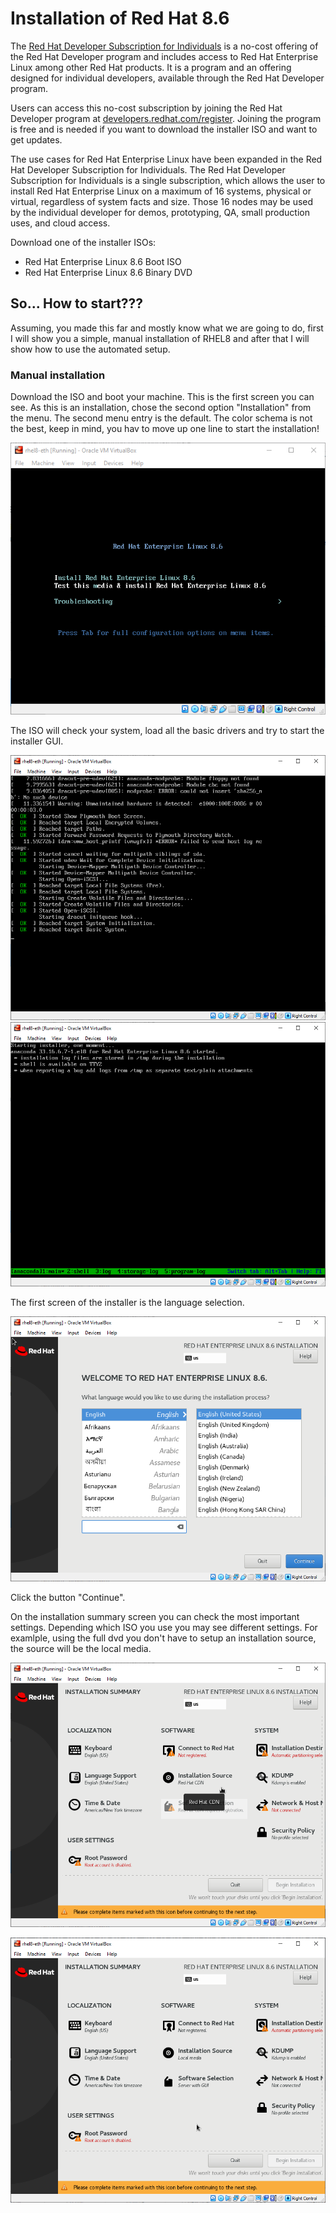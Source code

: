 # Installation of Red Hat 8.6

The [Red Hat Developer Subscription for Individuals](https://developers.redhat.com/articles/faqs-no-cost-red-hat-enterprise-linux) is a no-cost offering of the Red Hat Developer program and includes access to Red Hat Enterprise Linux among other Red Hat products. It is a program and an offering designed for individual developers, available through the Red Hat Developer program.

Users can access this no-cost subscription by joining the Red Hat Developer program at [developers.redhat.com/register](https://developers.redhat.com/register/). Joining the program is free and is needed if you want to download the installer ISO and want to get updates.

The use cases for Red Hat Enterprise Linux have been expanded in the Red Hat Developer Subscription for Individuals. The Red Hat Developer Subscription for Individuals is a single subscription, which allows the user to install Red Hat Enterprise Linux on a maximum of 16 systems, physical or virtual, regardless of system facts and size. Those 16 nodes may be used by the individual developer for demos, prototyping, QA, small production uses, and cloud access.

Download one of the installer ISOs:
 - Red Hat Enterprise Linux 8.6 Boot ISO
 - Red Hat Enterprise Linux 8.6 Binary DVD 

## So... How to start???
Assuming, you made this far and mostly know what we are going to do, first I will show you a simple, manual installation of RHEL8 and after that I will show how to use the automated setup.

### Manual installation
Download the ISO and boot your machine. This is the first screen you can see. As this is an installation, chose the second option "Installation" from the menu. The second menu entry is the default. The color schema is not the best, keep in mind, you hav to move up one line to start the installation!

![img 1](img/01.PNG?raw=true)

The ISO will check your system, load all the basic drivers and try to start the installer GUI.

![img 2](img/02.PNG?raw=true)
![img 3](img/03.PNG?raw=true)

The first screen of the installer is the language selection.

![img 4](img/04.PNG?raw=true)

Click the button "Continue".

On the installation summary screen you can check the most important settings.
Depending which ISO you use you may see different settings. For examlple, using the full dvd you don't have to setup an installation source, the source will be the local media.

![img 5](img/05-boot.PNG?raw=true)

![img 5](img/05-dvd.PNG?raw=true)

